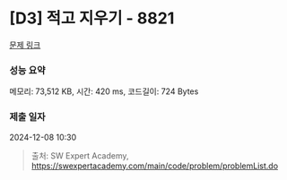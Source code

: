 # [D3] 적고 지우기 - 8821 

[문제 링크](https://swexpertacademy.com/main/code/problem/problemDetail.do?contestProbId=AW37UDPKCgQDFATy) 

### 성능 요약

메모리: 73,512 KB, 시간: 420 ms, 코드길이: 724 Bytes

### 제출 일자

2024-12-08 10:30



> 출처: SW Expert Academy, https://swexpertacademy.com/main/code/problem/problemList.do